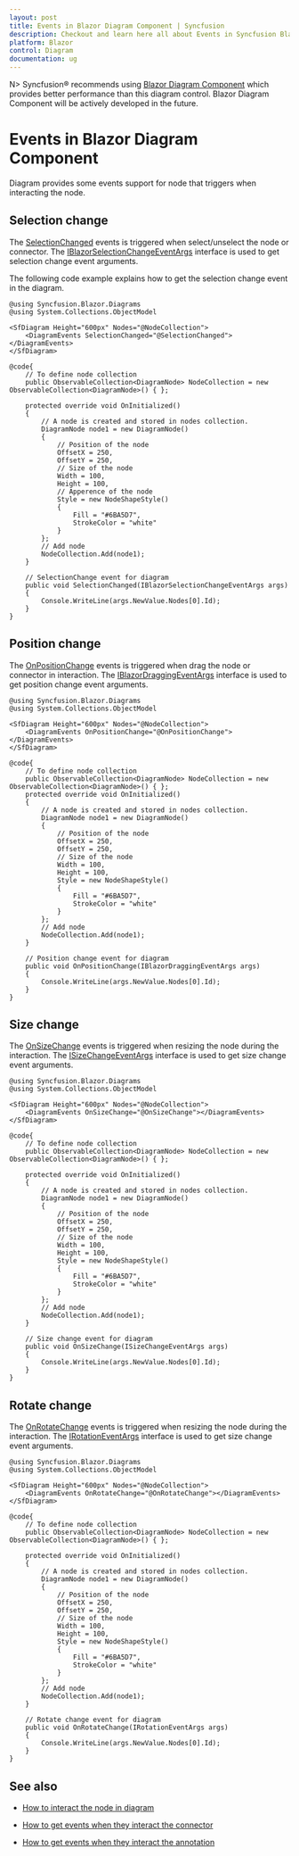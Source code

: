 ```yaml
---
layout: post
title: Events in Blazor Diagram Component | Syncfusion
description: Checkout and learn here all about Events in Syncfusion Blazor Diagram component and much more details.
platform: Blazor
control: Diagram
documentation: ug
---
```


N> Syncfusion&reg; recommends using [Blazor Diagram Component](https://blazor.syncfusion.com/documentation/diagram/getting-started) which provides better performance than this diagram control. Blazor Diagram Component will be actively developed in the future.

# Events in Blazor Diagram Component

Diagram provides some events support for node that triggers when interacting the node.

## Selection change

The [SelectionChanged](https://help.syncfusion.com/cr/blazor/Syncfusion.Blazor.Diagrams.DiagramEvents.html#Syncfusion_Blazor_Diagrams_DiagramEvents_SelectionChanged) events is triggered when select/unselect the node or connector. The [IBlazorSelectionChangeEventArgs](https://help.syncfusion.com/cr/blazor/Syncfusion.Blazor.Diagrams.IBlazorSelectionChangeEventArgs.html) interface is used to get selection change event arguments.

The following code example explains how to get the selection change event in the diagram.

```cshtml
@using Syncfusion.Blazor.Diagrams
@using System.Collections.ObjectModel

<SfDiagram Height="600px" Nodes="@NodeCollection">
    <DiagramEvents SelectionChanged="@SelectionChanged"></DiagramEvents>
</SfDiagram>

@code{
    // To define node collection
    public ObservableCollection<DiagramNode> NodeCollection = new ObservableCollection<DiagramNode>() { };

    protected override void OnInitialized()
    {
        // A node is created and stored in nodes collection.
        DiagramNode node1 = new DiagramNode()
        {
            // Position of the node
            OffsetX = 250,
            OffsetY = 250,
            // Size of the node
            Width = 100,
            Height = 100,
            // Apperence of the node
            Style = new NodeShapeStyle()
            {
                Fill = "#6BA5D7",
                StrokeColor = "white"
            }
        };
        // Add node
        NodeCollection.Add(node1);
    }

    // SelectionChange event for diagram
    public void SelectionChanged(IBlazorSelectionChangeEventArgs args)
    {
        Console.WriteLine(args.NewValue.Nodes[0].Id);
    }
}
```

## Position change

The [OnPositionChange](https://help.syncfusion.com/cr/blazor/Syncfusion.Blazor.Diagrams.DiagramEvents.html#Syncfusion_Blazor_Diagrams_DiagramEvents_OnPositionChange) events is triggered when drag the node or connector in interaction. The [IBlazorDraggingEventArgs](https://help.syncfusion.com/cr/blazor/Syncfusion.Blazor.Diagrams.IBlazorDraggingEventArgs.html) interface is used to get position change event arguments.

```cshtml
@using Syncfusion.Blazor.Diagrams
@using System.Collections.ObjectModel

<SfDiagram Height="600px" Nodes="@NodeCollection">
    <DiagramEvents OnPositionChange="@OnPositionChange"></DiagramEvents>
</SfDiagram>

@code{
    // To define node collection
    public ObservableCollection<DiagramNode> NodeCollection = new ObservableCollection<DiagramNode>() { };
    protected override void OnInitialized()
    {
        // A node is created and stored in nodes collection.
        DiagramNode node1 = new DiagramNode()
        {
            // Position of the node
            OffsetX = 250,
            OffsetY = 250,
            // Size of the node
            Width = 100,
            Height = 100,
            Style = new NodeShapeStyle()
            {
                Fill = "#6BA5D7",
                StrokeColor = "white"
            }
        };
        // Add node
        NodeCollection.Add(node1);
    }

    // Position change event for diagram
    public void OnPositionChange(IBlazorDraggingEventArgs args)
    {
        Console.WriteLine(args.NewValue.Nodes[0].Id);
    }
}
```

## Size change

The [OnSizeChange](https://help.syncfusion.com/cr/blazor/Syncfusion.Blazor.Diagrams.DiagramEvents.html#Syncfusion_Blazor_Diagrams_DiagramEvents_OnSizeChange) events is triggered when resizing the node during the interaction. The [ISizeChangeEventArgs](https://help.syncfusion.com/cr/blazor/Syncfusion.Blazor.Diagrams.ISizeChangeEventArgs.html) interface is used to get size change event arguments.

```cshtml
@using Syncfusion.Blazor.Diagrams
@using System.Collections.ObjectModel

<SfDiagram Height="600px" Nodes="@NodeCollection">
    <DiagramEvents OnSizeChange="@OnSizeChange"></DiagramEvents>
</SfDiagram>

@code{
    // To define node collection
    public ObservableCollection<DiagramNode> NodeCollection = new ObservableCollection<DiagramNode>() { };

    protected override void OnInitialized()
    {
        // A node is created and stored in nodes collection.
        DiagramNode node1 = new DiagramNode()
        {
            // Position of the node
            OffsetX = 250,
            OffsetY = 250,
            // Size of the node
            Width = 100,
            Height = 100,
            Style = new NodeShapeStyle()
            {
                Fill = "#6BA5D7",
                StrokeColor = "white"
            }
        };
        // Add node
        NodeCollection.Add(node1);
    }

    // Size change event for diagram
    public void OnSizeChange(ISizeChangeEventArgs args)
    {
        Console.WriteLine(args.NewValue.Nodes[0].Id);
    }
}
```

## Rotate change

The [OnRotateChange](https://help.syncfusion.com/cr/blazor/Syncfusion.Blazor.Diagrams.DiagramEvents.html#Syncfusion_Blazor_Diagrams_DiagramEvents_OnRotateChange) events is triggered when resizing the node during the interaction. The [IRotationEventArgs](https://help.syncfusion.com/cr/blazor/Syncfusion.Blazor.Diagrams.IRotationEventArgs.html) interface is used to get size change event arguments.

```cshtml
@using Syncfusion.Blazor.Diagrams
@using System.Collections.ObjectModel

<SfDiagram Height="600px" Nodes="@NodeCollection">
    <DiagramEvents OnRotateChange="@OnRotateChange"></DiagramEvents>
</SfDiagram>

@code{
    // To define node collection
    public ObservableCollection<DiagramNode> NodeCollection = new ObservableCollection<DiagramNode>() { };

    protected override void OnInitialized()
    {
        // A node is created and stored in nodes collection.
        DiagramNode node1 = new DiagramNode()
        {
            // Position of the node
            OffsetX = 250,
            OffsetY = 250,
            // Size of the node
            Width = 100,
            Height = 100,
            Style = new NodeShapeStyle()
            {
                Fill = "#6BA5D7",
                StrokeColor = "white"
            }
        };
        // Add node
        NodeCollection.Add(node1);
    }

    // Rotate change event for diagram
    public void OnRotateChange(IRotationEventArgs args)
    {
        Console.WriteLine(args.NewValue.Nodes[0].Id);
    }
}
```

## See also

* [How to interact the node in diagram](./interaction)

* [How to get events when they interact the connector](../connectors/events)

* [How to get events when they interact the annotation](../annotations/events)
